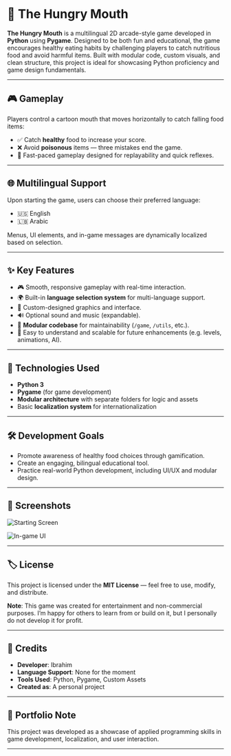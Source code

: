 # 🦷 The Hungry Mouth

**The Hungry Mouth** is a multilingual 2D arcade-style game developed in **Python** using **Pygame**. Designed to be both fun and educational, the game encourages healthy eating habits by challenging players to catch nutritious food and avoid harmful items. Built with modular code, custom visuals, and clean structure, this project is ideal for showcasing Python proficiency and game design fundamentals.

---

## 🎮 Gameplay

Players control a cartoon mouth that moves horizontally to catch falling food items:

- ✅ Catch **healthy** food to increase your score.
- ❌ Avoid **poisonous** items — three mistakes end the game.
- 🔁 Fast-paced gameplay designed for replayability and quick reflexes.

---

## 🌐 Multilingual Support

Upon starting the game, users can choose their preferred language:

- 🇺🇸 English  
- 🇱🇧 Arabic  

Menus, UI elements, and in-game messages are dynamically localized based on selection.

---

## ✨ Key Features

- 🎮 Smooth, responsive gameplay with real-time interaction.
- 🌍 Built-in **language selection system** for multi-language support.
- 🎨 Custom-designed graphics and interface.
- 🔊 Optional sound and music (expandable).
- 🧩 **Modular codebase** for maintainability (`/game`, `/utils`, etc.).
- 🧠 Easy to understand and scalable for future enhancements (e.g. levels, animations, AI).

---

## 🧪 Technologies Used

- **Python 3**
- **Pygame** (for game development)
- **Modular architecture** with separate folders for logic and assets
- Basic **localization system** for internationalization

---

## 🛠️ Development Goals

- Promote awareness of healthy food choices through gamification.
- Create an engaging, bilingual educational tool.
- Practice real-world Python development, including UI/UX and modular design.

---

## 📸 Screenshots

![Starting Screen](assets/images/rm_start.png)

![In-game UI](assets/images/rm_ingame.png)

---

## 🏷️ License

This project is licensed under the **MIT License** — feel free to use, modify, and distribute.

**Note**: This game was created for entertainment and non-commercial purposes. I’m happy for others to learn from or build on it, but I personally do not develop it for profit.

---

## 🙌 Credits

- **Developer**: Ibrahim 
- **Language Support**: None for the moment
- **Tools Used**: Python, Pygame, Custom Assets  
- **Created as**: A personal project

---

## 💼 Portfolio Note

This project was developed as a showcase of applied programming skills in game development, localization, and user interaction.

---

